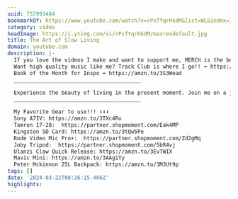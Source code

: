 ```yaml
---
uuid: 757993484
bookmarkOf: https://www.youtube.com/watch?v=rPxTYqrHkdM&list=WL&index=1
category: video
headImage: https://i.ytimg.com/vi/rPxTYqrHkdM/maxresdefault.jpg
title: The Art of Slow Living
domain: youtube.com
description: |-
  If you love the videos I make and want to support me, MERCH is the best way!! ➡️➡️➡️ https://shua-films-shop.fourthwall.com/collections/all
  Want high quality music like me? Track Club is where I go!! ➡️ https://trackclub.com/referral-landing?via=shua-films
  Book of the Month for Inspo ➡️ https://amzn.to/3S3Wead
  ________________________________________

  Experience the beauty of living in the present moment. Join me on a journey of self-discovery and personal growth as I embrace the art of slow living. In this heartfelt video, I share my own struggles with anxiety and the transformative power of taking a step back from the fast-paced world. Through quality time with loved ones and prioritizing my own desires, I've learned the importance of slowing down and finding true fulfillment. Join me as I open up about my experiences and the positive impact it has had on my artistic and personal development. Let's embrace the joy of living at a slower pace and unlock our full potential in the process. Welcome to the Art of Slow Living.
  ________________________________________

  My Favorite Gear to use!!! ⬇️⬇️⬇️
  Sony A7IV: https://amzn.to/3TXc4Ru
  Tamron 17-28:  https://partner.shopmoment.com/Eak4MP
  Kingston SD Card: https://amzn.to/3tQw5Pe
  Rode Video Mic Pro+:  https://partner.shopmoment.com/Zd2gMq
  Joby Tripod:  https://partner.shopmoment.com/5bR4vj
  Ulanzi Claw Quick Release: https://amzn.to/3EvTWIX
  Mavic Mini: https://amzn.to/3AAgiYy
  Peter Mckinnon 25L Backpack: https://amzn.to/3M3Ut9p
tags: []
date: '2024-03-22T08:26:15.406Z'
highlights: 
---
```




